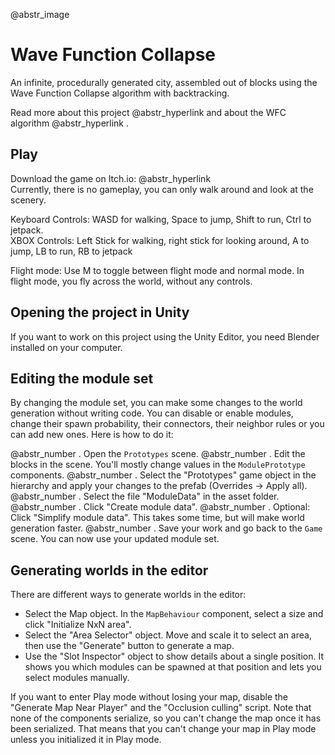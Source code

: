 @abstr_image 

# Wave Function Collapse

An infinite, procedurally generated city, assembled out of blocks using the Wave Function Collapse algorithm with backtracking.

Read more about this project @abstr_hyperlink and about the WFC algorithm @abstr_hyperlink .

## Play

Download the game on Itch.io: @abstr_hyperlink   
Currently, there is no gameplay, you can only walk around and look at the scenery.

Keyboard Controls: WASD for walking, Space to jump, Shift to run, Ctrl to jetpack.   
XBOX Controls: Left Stick for walking, right stick for looking around, A to jump, LB to run, RB to jetpack

Flight mode: Use M to toggle between flight mode and normal mode. In flight mode, you fly across the world, without any controls.

## Opening the project in Unity

If you want to work on this project using the Unity Editor, you need Blender installed on your computer.

## Editing the module set

By changing the module set, you can make some changes to the world generation without writing code. You can disable or enable modules, change their spawn probability, their connectors, their neighbor rules or you can add new ones. Here is how to do it:

@abstr_number . Open the `Prototypes` scene. @abstr_number . Edit the blocks in the scene. You'll mostly change values in the `ModulePrototype` components. @abstr_number . Select the "Prototypes" game object in the hierarchy and apply your changes to the prefab (Overrides -> Apply all). @abstr_number . Select the file "ModuleData" in the asset folder. @abstr_number . Click "Create module data". @abstr_number . Optional: Click "Simplify module data". This takes some time, but will make world generation faster. @abstr_number . Save your work and go back to the `Game` scene. You can now use your updated module set.

## Generating worlds in the editor

There are different ways to generate worlds in the editor:

  * Select the Map object. In the `MapBehaviour` component, select a size and click "Initialize NxN area".
  * Select the "Area Selector" object. Move and scale it to select an area, then use the "Generate" button to generate a map.
  * Use the "Slot Inspector" object to show details about a single position. It shows you which modules can be spawned at that position and lets you select modules manually.



If you want to enter Play mode without losing your map, disable the "Generate Map Near Player" and the "Occlusion culling" script. Note that none of the components serialize, so you can't change the map once it has been serialized. That means that you can't change your map in Play mode unless you initialized it in Play mode.
